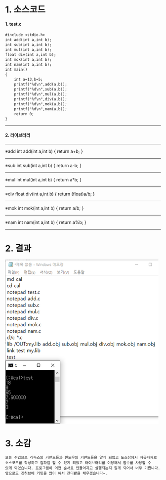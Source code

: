 # 1. 소스코드
#### 1. test.c

	#include <stdio.h>
	int add(int a,int b);
	int sub(int a,int b);
	int mul(int a,int b);
	float div(int a,int b);
	int mok(int a,int b);
	int nam(int a,int b);
	int main()
	{
		int a=13,b=5;
		printf("%d\n",add(a,b));
		printf("%d\n",sub(a,b));
		printf("%d\n",mul(a,b));
		printf("%f\n",div(a,b));
		printf("%d\n",mok(a,b));
		printf("%d\n",nam(a,b));
		return 0;
	}
* * *
#### 2. 라이브러리
* * *
※add
	int add(int a,int b)
	{
		return a+b;
	}
* * *
※sub
	int sub(int a,int b)
	{
		return a-b;
	}
* * *
※mul
	int mul(int a,int b)
	{
		return a*b;
	}
* * *
※div
	float div(int a,int b)
	{
		return (float)a/b;
	}
* * *
※mok
	int mok(int a,int b)
	{
		return a/b;
	}
* * *
※nam
	int nam(int a,int b)
	{
		return a%b;
	}
* * *
# 2. 결과
![1](/img/team2-2.png)

# 3. 소감
	오늘 수업으로 리눅스의 커맨드들과 윈도우의 커맨드들을 알게 되었고 도스창에서 자유자재로
	소스코드를 작성하고 컴파일 할 수 있게 되었고 라이브러리를 이용해서 함수를 사용할 수
	있게 되었습니다. 프로그램이 어떤 순서로 만들어지고 실행되는지 알게 되어서 너무 기쁩니다.
	앞으로도 깃허브에 커밋을 많이 해서 잔디밭을 채우겠습니다~.
